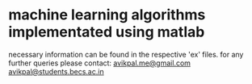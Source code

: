 machine learning algorithms implementated using matlab
=======================================================
necessary information can be found in the respective 'ex' files. 
for any further queries please contact: avikpal.me@gmail.com
                                        avikpal@students.becs.ac.in
